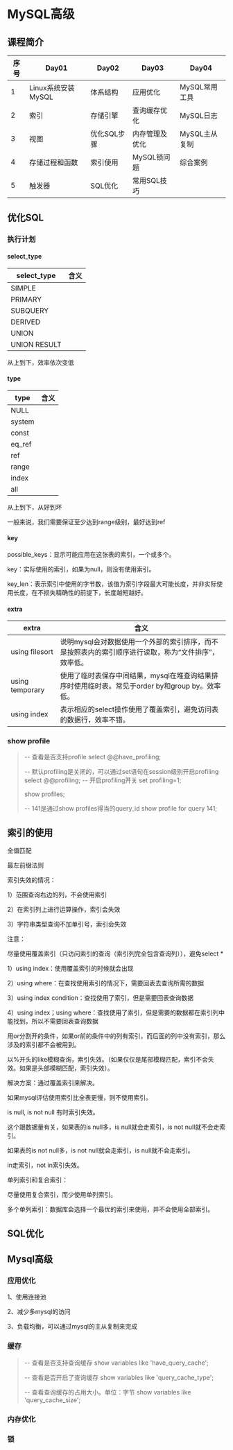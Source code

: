# MySQL高级

## 课程简介

| 序号 | Day01              | Day02       | Day03          | Day04         |
| ---- | ------------------ | ----------- | -------------- | ------------- |
| 1    | Linux系统安装MySQL | 体系结构    | 应用优化       | MySQL常用工具 |
| 2    | 索引               | 存储引擎    | 查询缓存优化   | MySQL日志     |
| 3    | 视图               | 优化SQL步骤 | 内存管理及优化 | MySQL主从复制 |
| 4    | 存储过程和函数     | 索引使用    | MySQL锁问题    | 综合案例      |
| 5    | 触发器             | SQL优化     | 常用SQL技巧    |               |

## 优化SQL

### 执行计划

#### select_type

| select_type  | 含义 |
| ------------ | ---- |
| SIMPLE       |      |
| PRIMARY      |      |
| SUBQUERY     |      |
| DERIVED      |      |
| UNION        |      |
| UNION RESULT |      |

从上到下，效率依次变低

#### type

| type   | 含义 |
| ------ | ---- |
| NULL   |      |
| system |      |
| const  |      |
| eq_ref |      |
| ref    |      |
| range  |      |
| index  |      |
| all    |      |

从上到下，从好到坏

一般来说，我们需要保证至少达到range级别，最好达到ref

#### key

possible_keys：显示可能应用在这张表的索引，一个或多个。

key：实际使用的索引，如果为null，则没有使用索引。

key_len：表示索引中使用的字节数，该值为索引字段最大可能长度，并非实际使用长度，在不损失精确性的前提下，长度越短越好。

#### extra

| extra           | 含义                                                         |
| --------------- | ------------------------------------------------------------ |
| using filesort  | 说明mysql会对数据使用一个外部的索引排序，而不是按照表内的索引顺序进行读取，称为“文件排序”，效率低。 |
| using temporary | 使用了临时表保存中间结果，mysql在堆查询结果排序时使用临时表。常见于order by和group by。效率低。 |
| using index     | 表示相应的select操作使用了覆盖索引，避免访问表的数据行，效率不错。 |

### show profile

> -- 查看是否支持profile
> select @@have_profiling;
>
> -- 默认profiling是关闭的，可以通过set语句在session级别开启profiling
> select @@profiling;
> -- 开启profiling开关
> set profiling=1;
>
> show profiles;
>
> -- 141是通过show profiles得当的query_id
> show profile for query 141;

## 索引的使用

全值匹配



最左前缀法则



索引失效的情况：

1）范围查询右边的列，不会使用索引

2）在索引列上进行运算操作，索引会失效

3）字符串类型查询不加单引号，索引会失效



注意：

尽量使用覆盖索引（只访问索引的查询（索引列完全包含查询列）），避免select *

1）using index：使用覆盖索引的时候就会出现

2）using where：在查找使用索引的情况下，需要回表去查询所需的数据

3）using index condition：查找使用了索引，但是需要回表查询数据

4）using index；using where：查找使用了索引，但是需要的数据都在索引列中能找到，所以不需要回表查询数据



用or分割开的条件，如果or前的条件中的列有索引，而后面的列中没有索引，那么涉及的索引都不会被用到。



以%开头的like模糊查询，索引失效。（如果仅仅是尾部模糊匹配，索引不会失效。如果是头部模糊匹配，索引失效）。

解决方案：通过覆盖索引来解决。



如果mysql评估使用索引比全表更慢，则不使用索引。



is null, is not null 有时索引失效。

这个跟数据量有关，如果表的is null多，is null就会走索引，is not null就不会走索引。

如果表的is not null多，is not null就会走索引，is null就不会走索引。



in走索引，not in索引失效。



单列索引和复合索引：

尽量使用复合索引，而少使用单列索引。

多个单列索引：数据库会选择一个最优的索引来使用，并不会使用全部索引。

## SQL优化

## Mysql高级

### 应用优化

1、使用连接池

2、减少多mysql的访问

3、负载均衡，可以通过mysql的主从复制来完成

### 缓存

>-- 查看是否支持查询缓存
>show variables like 'have_query_cache';
>
>-- 查看是否开启了查询缓存
>show variables like 'query_cache_type';
>
>-- 查看查询缓存的占用大小。单位：字节
>show variables like 'query_cache_size';

### 内存优化

### 锁

